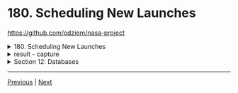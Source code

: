 # 180. Scheduling New Launches

https://github.com/odziem/nasa-project

<details>
  <summary>  180. Scheduling New Launches </summary>

-   `server/src/models/launches.model.js` 

```
const launchesDatabase = require('./launches.mongo');
const planets = require('./planets.mongo');

const DEFAULT_FLIGHT_NUMBER = 100;

const launches = new Map();

const launch = {
    flightNumber: 100,
    mission: 'Kepler Exploration X',
    rocket: 'Explorer IS1',
    launchDate: new Date('December 27, 2030'),
    target: 'Kepler-442 b',
    customer: ['ZTM', 'NASA'],
    upcoming: true,
    success: true
};

saveLaunch(launch);

function existsLaunchWithId(launchId){
    return launches.has(launchId)
}

async function getLatestFlightNumber(){
    const latestLaunch = await launchesDatabase
        .findOne()
        .sort('-flightNumber');

    if (!latestLaunch){
        return DEFAULT_FLIGHT_NUMBER;
    }

    return latestLaunch.flightNumber;
}

async function getAllLaunches () {
    return await launchesDatabase
        .find({}, { '_id': 0, '__v': 0 });
}

async function saveLaunch(lauch) {
    const planet = await planets.findOne({
        keplerName: launch.target
    });

    if (!planet) {
        throw new Error('No Matching planet found');
    }

    await launchesDatabase.updateOne({
        flightNumber: lauch.flightNumber,
    }, launch, {
        upsert: true,        
    })
}

async function scheduleNewLaunch(launch) {
    const newFlightNumber = await getLatestFlightNumber() + 1;

    const newLaunch = Object.assign(launch, {
        success: true,
        upcoming: true,
        customer: ['Zero to Mastery', 'NASA'],
        flightNumber: newFlightNumber,
    });

    await saveLaunch(newL);
}

function abortLaunchById (launchId) {
    const aborted = launches.get(launchId);
    aborted.upcoming = false;
    aborted.success = false;
    return aborted;    
}

module.exports = {
    existsLaunchWithId,
    getAllLaunches,
    scheduleNewLaunch,
    abortLaunchById,
}
```

-   `server/src/routes/launches.controller.js`

```
const { 
    getAllLaunches, 
    scheduleNewLaunch, 
    existsLaunchWithId,
    abortLaunchById,
} = require('../../models/launches.model');

async function httpGetAllLaunches(req, res) {
    return res.status(200).json(await getAllLaunches());
}

async function httpAddNewLaunch (req, res) {
    const launch = req.body;

    if (!launch.mission || !launch.rocket || !launch.launchDate
      || !launch.target) {
        return res.status(400).json({
          error: 'Missing required launch property',
        });
      }
  
    launch.launchDate = new Date(launch.launchDate);
    if (isNaN(launch.launchDate)) {
      return res.status(400).json({
        error: 'Invalid launch date',
      });
    }

    await scheduleNewLaunch(launch);
    return res.status(201).json(launch);
}

function httpAbortLaunch (req, res) {
  const launchId = Number(req.params.id);

  if (!existsLaunchWithId(launchId)){
    return res.status(404).json({
      error: 'Lauch not found',
    });
  }

  const aborted = abortLaunchById(launchId);
  return res.status(200).json(aborted);
}

module.exports = {
    httpGetAllLaunches,
    httpAddNewLaunch,
    httpAbortLaunch,
}
```
</details>

<details>
  <summary> result - capture </summary>

- run `npm run deploy` to see the result

```
...
> nasa-project-api@1.0.0 start
> node src/server.js

MongoDB connection ready!
8 habitable planets found!
Listening on port 8000...
```

-   on postman `POST localhost:8000/launches`
```
{
    "mission": "ZTM160",
    "rocket": "ZTM Starship",
    "target": "Kepler-62 f",
    "launchDate": "July 1, 2028"

}
```

<p align="center" >
    <img src="../imags/180_Scheduling-New-Launches.png" width="45%" > 
    <img src="../imags/180_Scheduling-New-Launches_2.png" width="45%" > 
</p> 

</details>

<details>
  <summary> Section 12: Databases </summary>

  - [Codebase: s12_nasa-project-pm2](../src/s12_nasa-project-pm2/)

</details>

---

[Previous](./179_Getting-Latest-Flight-Number.md) | [Next](./181_Investigating-A-Mongoose-Mystery.md)
